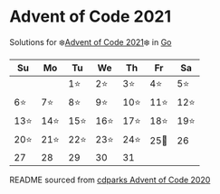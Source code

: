 # Advent of Code 2021

Solutions for ❄️[Advent of Code 2021]❄️ in [Go]

| Su   | Mo   | Tu   | We   | Th    | Fr   | Sa   |
| ---- | ---- | ---- | ---- | ----- | ---- | ---- |
|      |      | 1⭐  | 2⭐  | 3⭐  | 4⭐ | 5⭐ |
| 6⭐  | 7⭐  | 8⭐  | 9⭐ | 10⭐ | 11⭐ | 12⭐ |
| 13⭐ | 14⭐ | 15⭐ | 16⭐ | 17⭐   | 18⭐   | 19⭐   |
| 20⭐   | 21⭐   | 22⭐   | 23⭐   | 24⭐    | 25🎄 | 26   |
| 27   | 28   | 29   | 30   | 31    |      |      |


README sourced from [cdparks Advent of Code 2020]

[Go]: https://go.dev/
[Advent of Code 2021]: https://adventofcode.com/2021
[cdparks Advent of Code 2020]: https://github.com/cdparks/advent2020/blob/main/README.md
